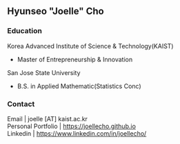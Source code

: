 ## Hyunseo "Joelle" Cho 
  
### Education
Korea Advanced Institute of Science & Technology(KAIST)  
* Master of Entrepreneurship & Innovation 

San Jose State University  
* B.S. in Applied Mathematic(Statistics Conc)  

### Contact
Email | joelle [AT] kaist.ac.kr  
Personal Portfolio | https://joellecho.github.io  
Linkedin | https://www.linkedin.com/in/joellecho/
